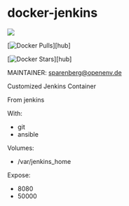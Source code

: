 # docker-jenkins

[![](https://images.microbadger.com/badges/version/mspbgx/jenkins.svg)](https://microbadger.com/images/mspbgx/jenkins "Get your own version badge on microbadger.com")

[![Docker Pulls](https://img.shields.io/docker/pulls/mspbgx/jenkins.svg)][hub]

[![Docker Stars](https://img.shields.io/docker/stars/mspbgx/jenkins.svg)][hub]

MAINTAINER: sparenberg@openenv.de


Customized Jenkins Container

From jenkins

With:
- git
- ansible

Volumes:
- /var/jenkins_home

Expose:
- 8080
- 50000
